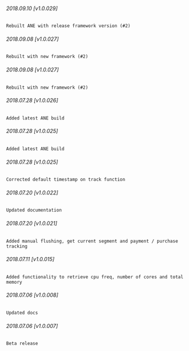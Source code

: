 

###### 2018.09.10 [v1.0.029]

```
Rebuilt ANE with release framework version (#2)
```


###### 2018.09.08 [v1.0.027]

```
Rebuilt with new framework (#2)
```


###### 2018.09.08 [v1.0.027]

```
Rebuilt with new framework (#2)
```


###### 2018.07.28 [v1.0.026]

```
Added latest ANE build
```


###### 2018.07.28 [v1.0.025]

```
Added latest ANE build
```


###### 2018.07.28 [v1.0.025]

```
Corrected default timestamp on track function
```


###### 2018.07.20 [v1.0.022]

```
Updated documentation
```


###### 2018.07.20 [v1.0.021]

```
Added manual flushing, get current segment and payment / purchase tracking
```


###### 2018.07.11 [v1.0.015]

```
Added functionality to retrieve cpu freq, number of cores and total memory
```


###### 2018.07.06 [v1.0.008]

```
Updated docs
```


###### 2018.07.06 [v1.0.007]

```
Beta release
```
